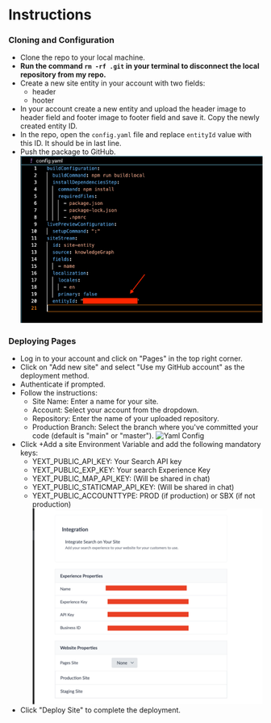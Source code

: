 # Instructions

### Cloning and Configuration

- Clone the repo to your local machine.
- **Run the command `rm -rf .git` in your terminal to disconnect the local repository from my repo.**
- Create a new site entity in your account with two fields:
  - header
  - hooter
- In your account create a new entity and upload the header image to header field and footer image to footer field and save it. Copy the newly created entity ID.
- In the repo, open the `config.yaml` file and replace `entityId` value with this ID. It should be in last line.
- Push the package to GitHub.
![Yaml Config](/docImages/yamlconfig.png)
### Deploying Pages

- Log in to your account and click on "Pages" in the top right corner.
- Click on "Add new site" and select "Use my GitHub account" as the deployment method.
- Authenticate if prompted.
- Follow the instructions:
  - Site Name: Enter a name for your site.
  - Account: Select your account from the dropdown.
  - Repository: Enter the name of your uploaded repository.
  - Production Branch: Select the branch where you've committed your code (default is "main" or "master").
  ![Yaml Config](/docImages/pages.png)
- Click +Add a site Environment Variable and add the following mandatory keys:
  - YEXT_PUBLIC_API_KEY: Your Search API key
  - YEXT_PUBLIC_EXP_KEY: Your search Experience Key
  - YEXT_PUBLIC_MAP_API_KEY: (Will be shared in chat)
  - YEXT_PUBLIC_STATICMAP_API_KEY: (Will be shared in chat)
  - YEXT_PUBLIC_ACCOUNTTYPE: PROD (if production) or SBX (if not production)
  ![Yaml Config](/docImages/search.png)
- Click "Deploy Site" to complete the deployment.

